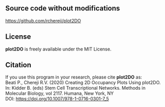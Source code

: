 ## Source code without modifications

https://github.com/rchereji/plot2DO

## License
**plot2DO** is freely available under the MIT License.


## Citation  
If you use this program in your research, please cite **plot2DO** as:  
Beati P., Chereji R.V. (2020) Creating 2D Occupancy Plots Using plot2DO. In: Kidder B. (eds) Stem Cell Transcriptional Networks. Methods in Molecular Biology, vol 2117. Humana, New York, NY  
DOI: https://doi.org/10.1007/978-1-0716-0301-7_5
